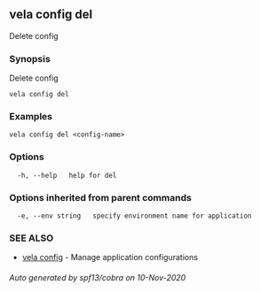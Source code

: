 ## vela config del

Delete config

### Synopsis

Delete config

```
vela config del
```

### Examples

```
vela config del <config-name>
```

### Options

```
  -h, --help   help for del
```

### Options inherited from parent commands

```
  -e, --env string   specify environment name for application
```

### SEE ALSO

* [vela config](vela_config.md)	 - Manage application configurations

###### Auto generated by spf13/cobra on 10-Nov-2020
